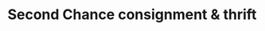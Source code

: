 ---
title: "Second Chance consignment & thrift"
url: /mount-gilead/second-chance-consignment-and-thrift/
shop: charity
---